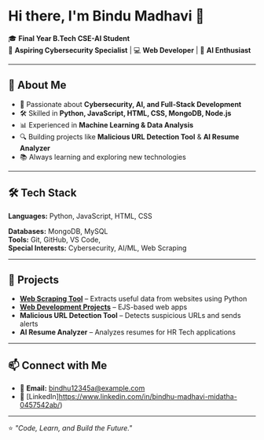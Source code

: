 # Hi there, I'm Bindu Madhavi 👋

🎓 **Final Year B.Tech CSE-AI Student**  
🔐 **Aspiring Cybersecurity Specialist** | 💻 **Web Developer** | 🤖 **AI Enthusiast**

---

## 🚀 About Me
- 🎯 Passionate about **Cybersecurity, AI, and Full-Stack Development**
- 🛠 Skilled in **Python, JavaScript, HTML, CSS, MongoDB, Node.js**
- 📊 Experienced in **Machine Learning & Data Analysis**
- 🔍 Building projects like **Malicious URL Detection Tool** & **AI Resume Analyzer**
- 📚 Always learning and exploring new technologies

---

## 🛠 Tech Stack
**Languages:** Python, JavaScript, HTML, CSS  

**Databases:** MongoDB, MySQL  
**Tools:** Git, GitHub, VS Code,   
**Special Interests:** Cybersecurity, AI/ML, Web Scraping

---

## 📌 Projects
- **[Web Scraping Tool](https://github.com/Bindumadhavi-28/WEB_SCRAPING_TOOL)** – Extracts useful data from websites using Python  
- **[Web Development Projects](https://github.com/Bindumadhavi-28/WEB_DEVELOPMENT)** – EJS-based web apps  
- **Malicious URL Detection Tool** – Detects suspicious URLs and sends alerts  
- **AI Resume Analyzer** – Analyzes resumes for HR Tech applications

---

## 📫 Connect with Me
- 📧 **Email:** bindhu12345a@example.com  
- 💼 [LinkedIn]https://www.linkedin.com/in/bindhu-madhavi-midatha-0457542ab/)  


---

⭐ *"Code, Learn, and Build the Future."*

